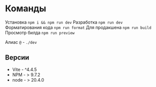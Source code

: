 # Команды

Установка `npm i && npm run dev`
Разработка `npm run dev`
Форматирования кода `npm run format`
Для продакшена `npm run build`
Просмотр билда `npm run preview`

Алиас `@` - `./dev`

## Версии

- Vite - ^4.4.5
- NPM - > 9.7.2
- node - > 20.4.0
